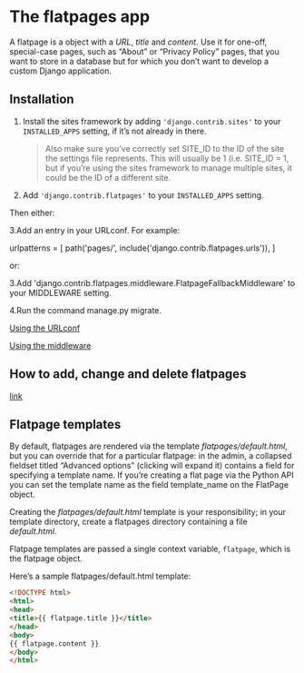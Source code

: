# The flatpages app

A flatpage is a object with a _URL_, _title_ and _content_. Use it for one-off, special-case pages, such as “About” or “Privacy Policy” pages, that you want to store in a database but for which you don’t want to develop a custom Django application.

## Installation

1. Install the sites framework by adding `'django.contrib.sites'` to your `INSTALLED_APPS` setting, if it’s not already in there.

   > Also make sure you’ve correctly set SITE_ID to the ID of the site the settings file represents. This will usually be 1 (i.e. SITE_ID = 1, but if you’re using the sites framework to manage multiple sites, it could be the ID of a different site.

2. Add `'django.contrib.flatpages'` to your `INSTALLED_APPS` setting.

Then either:

3.Add an entry in your URLconf. For example:

urlpatterns = [
    path('pages/', include('django.contrib.flatpages.urls')),
]

or:

3.Add 'django.contrib.flatpages.middleware.FlatpageFallbackMiddleware' to your MIDDLEWARE setting.

4.Run the command manage.py migrate.

[Using the URLconf](https://docs.djangoproject.com/en/3.1/ref/contrib/flatpages/#using-the-urlconf)

[Using the middleware](https://docs.djangoproject.com/en/3.1/ref/contrib/flatpages/#using-the-middleware)

## How to add, change and delete flatpages

[link](https://docs.djangoproject.com/en/3.1/ref/contrib/flatpages/#how-to-add-change-and-delete-flatpages)

## Flatpage templates

By default, flatpages are rendered via the template _flatpages/default.html_, but you can override that for a particular flatpage: in the admin, a collapsed fieldset titled “Advanced options” (clicking will expand it) contains a field for specifying a template name. If you’re creating a flat page via the Python API you can set the template name as the field template_name on the FlatPage object.

Creating the _flatpages/default.html_ template is your responsibility; in your template directory, create a flatpages directory containing a file _default.html_.

Flatpage templates are passed a single context variable, `flatpage`, which is the flatpage object.

Here’s a sample flatpages/default.html template:

```html
<!DOCTYPE html>
<html>
<head>
<title>{{ flatpage.title }}</title>
</head>
<body>
{{ flatpage.content }}
</body>
</html>
```
